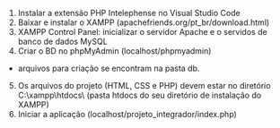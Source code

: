 1. Instalar a extensão PHP Intelephense no Visual Studio Code
2. Baixar e instalar o XAMPP (apachefriends.org/pt_br/download.html)
3. XAMPP Control Panel: inicializar o servidor Apache e o servidos de banco de dados MySQL
4. Criar o BD no phpMyAdmin (localhost/phpmyadmin)
  - arquivos para criação se encontram na pasta db.   
5. Os arquivos do projeto (HTML, CSS e PHP) devem estar no diretório C:\xampp\htdocs\ (pasta htdocs do seu diretório de instalação do XAMPP)
6. Iniciar a aplicação (localhost/projeto_integrador/index.php)